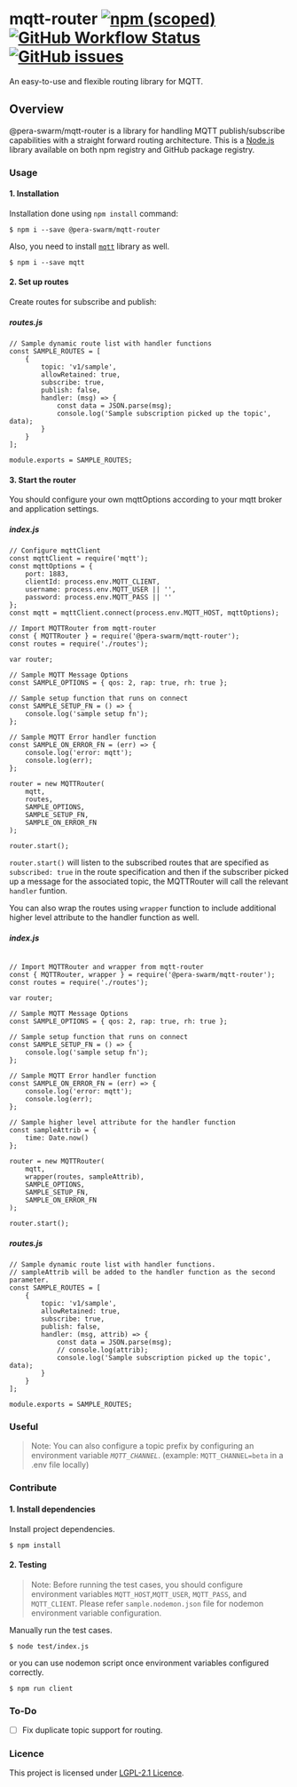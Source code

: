 # mqtt-router [![npm (scoped)](https://img.shields.io/npm/v/@pera-swarm/mqtt-router.svg)](https://github.com/Pera-Swarm/mqtt-router/) [![GitHub Workflow Status](https://img.shields.io/github/workflow/status/Pera-Swarm/mqtt-router/%F0%9F%9A%80%20Release)](https://github.com/Pera-Swarm/mqtt-router/releases) [![GitHub issues](https://img.shields.io/github/issues/Pera-Swarm/mqtt-router)](https://github.com/Pera-Swarm/mqtt-router/issues)
An easy-to-use and flexible routing library for MQTT.

## Overview
@pera-swarm/mqtt-router is a library for handling MQTT publish/subscribe capabilities with a straight forward routing architecture. This is a [Node.js](https://nodejs.org/en/) library available on both npm registry and GitHub package registry.

### Usage

#### 1. Installation 
Installation done using `npm install` command:
```
$ npm i --save @pera-swarm/mqtt-router
```

Also, you need to install [`mqtt`](https://www.npmjs.com/package/mqtt) library as well.
```
$ npm i --save mqtt
```

#### 2. Set up routes
Create routes for subscribe and publish:

##### routes.js
```
// Sample dynamic route list with handler functions
const SAMPLE_ROUTES = [
    {
        topic: 'v1/sample',
        allowRetained: true,
        subscribe: true,
        publish: false,
        handler: (msg) => {
            const data = JSON.parse(msg);
            console.log('Sample subscription picked up the topic', data);
        }
    }
];

module.exports = SAMPLE_ROUTES;
```

#### 3. Start the router
You should configure your own mqttOptions according to your mqtt broker and application settings.
##### index.js
```
// Configure mqttClient
const mqttClient = require('mqtt');
const mqttOptions = {
    port: 1883,
    clientId: process.env.MQTT_CLIENT,
    username: process.env.MQTT_USER || '',
    password: process.env.MQTT_PASS || ''
};
const mqtt = mqttClient.connect(process.env.MQTT_HOST, mqttOptions);

// Import MQTTRouter from mqtt-router
const { MQTTRouter } = require('@pera-swarm/mqtt-router');
const routes = require('./routes');

var router;

// Sample MQTT Message Options
const SAMPLE_OPTIONS = { qos: 2, rap: true, rh: true };

// Sample setup function that runs on connect
const SAMPLE_SETUP_FN = () => {
    console.log('sample setup fn');
};

// Sample MQTT Error handler function
const SAMPLE_ON_ERROR_FN = (err) => {
    console.log('error: mqtt');
    console.log(err);
};

router = new MQTTRouter(
    mqtt,
    routes,
    SAMPLE_OPTIONS,
    SAMPLE_SETUP_FN,
    SAMPLE_ON_ERROR_FN
);

router.start();
```

`router.start()` will listen to the subscribed routes that are specified as `subscribed: true` in the route specification and then if the subscriber picked up a message for the associated topic, the MQTTRouter will call the relevant `handler` funtion.

You can also wrap the routes using `wrapper` function to include additional higher level attribute to the handler function as well.

##### index.js
```

// Import MQTTRouter and wrapper from mqtt-router
const { MQTTRouter, wrapper } = require('@pera-swarm/mqtt-router');
const routes = require('./routes');

var router;

// Sample MQTT Message Options
const SAMPLE_OPTIONS = { qos: 2, rap: true, rh: true };

// Sample setup function that runs on connect
const SAMPLE_SETUP_FN = () => {
    console.log('sample setup fn');
};

// Sample MQTT Error handler function
const SAMPLE_ON_ERROR_FN = (err) => {
    console.log('error: mqtt');
    console.log(err);
};

// Sample higher level attribute for the handler function
const sampleAttrib = {
    time: Date.now()
};

router = new MQTTRouter(
    mqtt,
    wrapper(routes, sampleAttrib),
    SAMPLE_OPTIONS,
    SAMPLE_SETUP_FN,
    SAMPLE_ON_ERROR_FN
);

router.start();
```

##### routes.js
```
// Sample dynamic route list with handler functions.
// sampleAttrib will be added to the handler function as the second parameter.
const SAMPLE_ROUTES = [
    {
        topic: 'v1/sample',
        allowRetained: true,
        subscribe: true,
        publish: false,
        handler: (msg, attrib) => {
            const data = JSON.parse(msg);
            // console.log(attrib);
            console.log('Sample subscription picked up the topic', data);
        }
    }
];

module.exports = SAMPLE_ROUTES;
```

### Useful

> Note: You can also configure a topic prefix by configuring an environment variable *`MQTT_CHANNEL`*. (example: `MQTT_CHANNEL=beta` in a .env file locally)


### Contribute

#### 1. Install dependencies

Install project dependencies.
```
$ npm install
```

#### 2. Testing

> Note: Before running the test cases, you should configure environment variables `MQTT_HOST`,`MQTT_USER`, `MQTT_PASS`, and `MQTT_CLIENT`. Please refer `sample.nodemon.json` file for nodemon environment variable configuration.

Manually run the test cases.
```
$ node test/index.js
```

or you can use nodemon script once environment variables configured correctly.

```
$ npm run client
```

### To-Do
- [ ] Fix duplicate topic support for routing.

### Licence
This project is licensed under [LGPL-2.1 Licence](https://github.com/Pera-Swarm/mqtt-router/blob/main/LICENSE).
